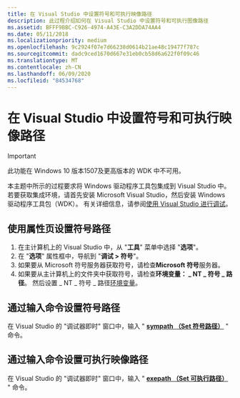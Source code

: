 ```yaml
---
title: 在 Visual Studio 中设置符号和可执行映像路径
description: 此过程介绍如何在 Visual Studio 中设置符号和可执行图像路径
ms.assetid: BFFF9BBC-C926-4974-A43E-C3A2DDA74AA4
ms.date: 05/11/2018
ms.localizationpriority: medium
ms.openlocfilehash: 9c2924f07e7d66238d0614b21ae48c19477f787c
ms.sourcegitcommit: dadc9ced1670d667e31eb0cb58d6a622f0f09c46
ms.translationtype: MT
ms.contentlocale: zh-CN
ms.lasthandoff: 06/09/2020
ms.locfileid: "84534768"
---
```

# <a name="setting-symbol-and-executable-image-paths-in-visual-studio"></a>在 Visual Studio 中设置符号和可执行映像路径

> [!IMPORTANT]
> 此功能在 Windows 10 版本1507及更高版本的 WDK 中不可用。
>


本主题中所示的过程要求将 Windows 驱动程序工具包集成到 Visual Studio 中。 若要获取集成环境，请首先安装 Microsoft Visual Studio，然后安装 Windows 驱动程序工具包（WDK）。 有关详细信息，请参阅[使用 Visual Studio 进行调试](debugging-using-visual-studio.md)。

## <a name="span-idsetting_the_symbol_path_by_using_a_property_pagespanspan-idsetting_the_symbol_path_by_using_a_property_pagespanspan-idsetting_the_symbol_path_by_using_a_property_pagespansetting-the-symbol-path-by-using-a-property-page"></a><span id="Setting_the_Symbol_Path_by_Using_a_Property_Page"></span><span id="setting_the_symbol_path_by_using_a_property_page"></span><span id="SETTING_THE_SYMBOL_PATH_BY_USING_A_PROPERTY_PAGE"></span>使用属性页设置符号路径


1.  在主计算机上的 Visual Studio 中，从 "**工具**" 菜单中选择 "**选项**"。
2.  在 "**选项**" 属性框中，导航到 "**调试 &gt; 符号**"。
3.  如果要从 Microsoft 符号服务器获取符号，请检查**Microsoft 符号**服务器。
4.  如果要从主计算机上的文件夹中获取符号，请检查**环境变量： \_ NT \_ 符号 \_ 路径**。 然后设置 \_ NT \_ 符号 \_ 路径[环境变量](general-environment-variables.md)。

## <a name="span-idsetting_the_symbol_path_by_entering_a_commandspanspan-idsetting_the_symbol_path_by_entering_a_commandspanspan-idsetting_the_symbol_path_by_entering_a_commandspansetting-the-symbol-path-by-entering-a-command"></a><span id="Setting_the_Symbol_Path_by_Entering_a_Command"></span><span id="setting_the_symbol_path_by_entering_a_command"></span><span id="SETTING_THE_SYMBOL_PATH_BY_ENTERING_A_COMMAND"></span>通过输入命令设置符号路径


在 Visual Studio 的 "调试器即时" 窗口中，输入 " [**sympath （Set 符号路径）**](-sympath--set-symbol-path-.md) " 命令。

## <a name="span-idsetting_the_executable_image_path_by_entering_a_commandspanspan-idsetting_the_executable_image_path_by_entering_a_commandspanspan-idsetting_the_executable_image_path_by_entering_a_commandspansetting-the-executable-image-path-by-entering-a-command"></a><span id="Setting_the_Executable_Image_Path_by_Entering_a_Command"></span><span id="setting_the_executable_image_path_by_entering_a_command"></span><span id="SETTING_THE_EXECUTABLE_IMAGE_PATH_BY_ENTERING_A_COMMAND"></span>通过输入命令设置可执行映像路径


在 Visual Studio 的 "调试器即时" 窗口中，输入 " [**exepath （Set 可执行路径）**](-exepath--set-executable-path-.md) " 命令。

 

 





